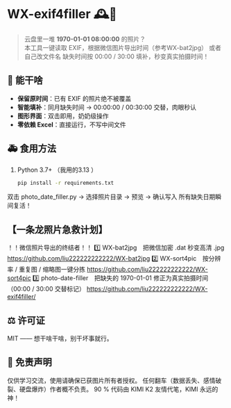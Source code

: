 # WX-exif4filler 🕰️📸

> 云盘里一堆 **1970-01-01 08:00:00** 的照片？  
> 本工具一键读取 EXIF，根据微信图片导出时间（参考WX-bat2jpg） 或者自己改文件名 
  缺失时间按 00:00 / 30:00 填补，秒变真实拍摄时间！

## 🍗 能干啥
- **保留原时间**：已有 EXIF 的照片绝不被覆盖  
- **智能填补**：同月缺失时间 → 00:00:00 / 00:30:00 交替，肉眼秒认  
- **图形界面**：双击即用，奶奶级操作  
- **零依赖 Excel**：直接运行，不写中间文件

## 🚑 食用方法
1. Python 3.7+ （我用的3.13 ）
   ```bash
   pip install -r requirements.txt
双击 photo_date_filler.py → 选择照片目录 → 预览 → 确认写入
所有缺失日期瞬间复活！

## 【一条龙照片急救计划】
！！微信照片导出的终结者！！
1️⃣ WX-bat2jpg 把微信加密 .dat 秒变高清 .jpg 
https://github.com/liu222222222222/WX-bat2jpg
2️⃣ WX-sort4pic 按分辨率 / 重复图 / 缩略图一键分拣
https://github.com/liu222222222222/WX-sort4pic
3️⃣ photo-date-filler 把缺失的 1970-01-01 修正为真实拍摄时间（00:00 / 30:00 交替标记）
https://github.com/liu222222222222/WX-exif4filler/


## ⚖️ 许可证
MIT —— 想干啥干啥，别干坏事就行。

## 🙈 免责声明
仅供学习交流，使用请确保已获图片所有者授权。
任何翻车（数据丢失、感情破裂、硬盘爆炸）作者概不负责。
90 % 代码由 KIMI K2 友情代笔，KIMI 永远的神！




